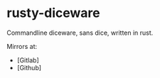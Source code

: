 # rusty-diceware
Commandline diceware, sans dice, written in rust.

Mirrors at:

* [Gitlab]
* [Github]


[gitlab-mirror]: <https://gitlab.com/yuvallanger/rusty-diceware/>
[github-mirror]: <https://github.com/yuvallanger/rusty-diceware/>
